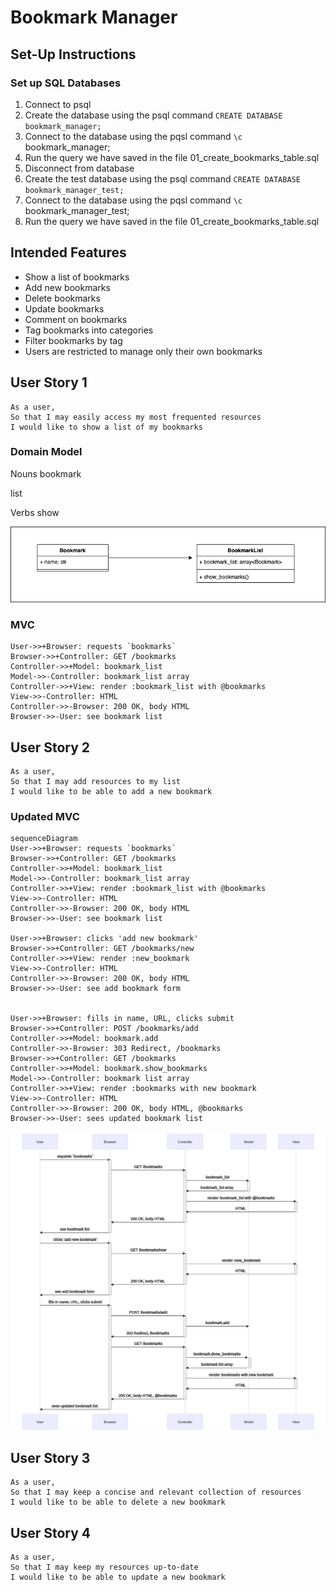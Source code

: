 # Bookmark Manager

## Set-Up Instructions

### Set up SQL Databases
1. Connect to psql
2. Create the database using the psql command `CREATE DATABASE bookmark_manager;`
3. Connect to the database using the pqsl command `\c` bookmark_manager;
4. Run the query we have saved in the file 01_create_bookmarks_table.sql
5. Disconnect from database
6. Create the test database using the psql command `CREATE DATABASE bookmark_manager_test;`
7. Connect to the database using the pqsl command `\c` bookmark_manager_test;
8. Run the query we have saved in the file 01_create_bookmarks_table.sql

## Intended Features

- Show a list of bookmarks
- Add new bookmarks
- Delete bookmarks
- Update bookmarks
- Comment on bookmarks
- Tag bookmarks into categories
- Filter bookmarks by tag
- Users are restricted to manage only their own bookmarks


## User Story 1

```
As a user,
So that I may easily access my most frequented resources
I would like to show a list of my bookmarks
```

### Domain Model

Nouns
bookmark
<!-- user -->
list

Verbs
show

<img src="/docs/domain-model_US1.png">

### MVC
```
User->>+Browser: requests `bookmarks`
Browser->>+Controller: GET /bookmarks
Controller->>+Model: bookmark_list
Model->>-Controller: bookmark_list array
Controller->>+View: render :bookmark_list with @bookmarks
View->>-Controller: HTML
Controller->>-Browser: 200 OK, body HTML
Browser->>-User: see bookmark list
```

## User Story 2

```
As a user,
So that I may add resources to my list
I would like to be able to add a new bookmark
```

### Updated MVC

```
sequenceDiagram
User->>+Browser: requests `bookmarks`
Browser->>+Controller: GET /bookmarks
Controller->>+Model: bookmark_list
Model->>-Controller: bookmark_list array
Controller->>+View: render :bookmark_list with @bookmarks
View->>-Controller: HTML
Controller->>-Browser: 200 OK, body HTML
Browser->>-User: see bookmark list

User->>+Browser: clicks 'add new bookmark'
Browser->>+Controller: GET /bookmarks/new
Controller->>+View: render :new_bookmark
View->>-Controller: HTML
Controller->>-Browser: 200 OK, body HTML
Browser->>-User: see add bookmark form


User->>+Browser: fills in name, URL, clicks submit
Browser->>+Controller: POST /bookmarks/add
Controller->>+Model: bookmark.add
Controller->>-Browser: 303 Redirect, /bookmarks
Browser->>+Controller: GET /bookmarks
Controller->>+Model: bookmark.show_bookmarks
Model->>-Controller: bookmark list array
Controller->>+View: render :bookmarks with new bookmark
View->>-Controller: HTML
Controller->>-Browser: 200 OK, body HTML, @bookmarks
Browser->>-User: sees updated bookmark list
```

<img src="/images/User-Story-2_MVC.jpeg">

## User Story 3

```
As a user,
So that I may keep a concise and relevant collection of resources
I would like to be able to delete a new bookmark
```


## User Story 4

```
As a user,
So that I may keep my resources up-to-date
I would like to be able to update a new bookmark
```

